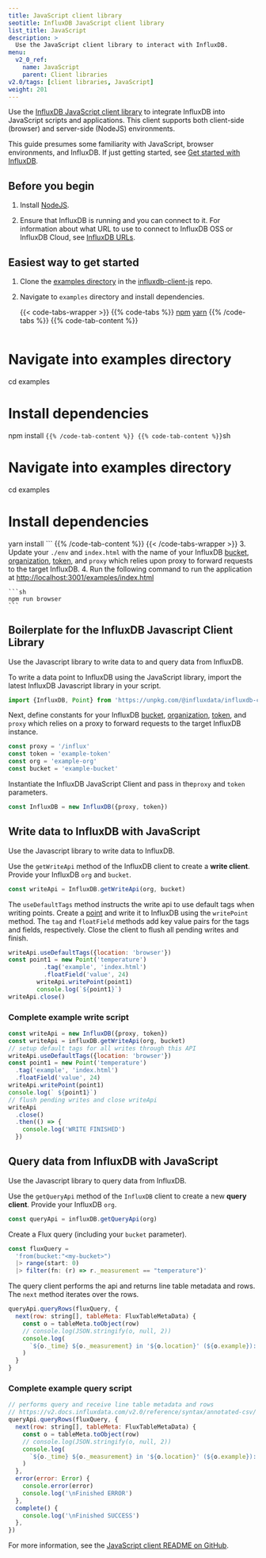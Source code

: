 ```yaml
---
title: JavaScript client library
seotitle: InfluxDB JavaScript client library
list_title: JavaScript
description: >
  Use the JavaScript client library to interact with InfluxDB.
menu:
  v2_0_ref:
    name: JavaScript
    parent: Client libraries
v2.0/tags: [client libraries, JavaScript]
weight: 201
---
```


Use the [InfluxDB JavaScript client library](https://github.com/influxdata/influxdb-client-js) to integrate InfluxDB into JavaScript scripts and applications. This client supports both client-side (browser) and server-side (NodeJS) environments. 

This guide presumes some familiarity with JavaScript, browser environments, and InfluxDB.
If just getting started, see [Get started with InfluxDB](/v2.0/get-started/).

## Before you begin

1. Install [NodeJS](https://nodejs.org/en/download/package-manager/).

2. Ensure that InfluxDB is running and you can connect to it.
   For information about what URL to use to connect to InfluxDB OSS or InfluxDB Cloud, see [InfluxDB URLs](/v2.0/reference/urls/).

## Easiest way to get started 
1. Clone the [examples directory](https://github.com/influxdata/influxdb-client-js/tree/master/examples) in the [influxdb-client-js](https://github.com/influxdata/influxdb-client-js) repo. 
2. Navigate to `examples` directory and install dependencies. 

    {{< code-tabs-wrapper >}}
    {{% code-tabs %}}
[npm](#)
[yarn](#)
    {{% /code-tabs %}}
    {{% code-tab-content %}}
    ```sh
# Navigate into examples directory
cd examples 

# Install dependencies
npm install
    ```
    {{% /code-tab-content %}}
    {{% code-tab-content %}}
    ```sh
# Navigate into examples directory
cd examples 

# Install dependencies
yarn install
    ```
    {{% /code-tab-content %}}
    {{< /code-tabs-wrapper >}}
3. Update your `./env` and `index.html` with the name of your InfluxDB [bucket](/v2.0/organizations/buckets/), [organization](/v2.0/organizations/), [token](/v2.0/security/tokens/), and `proxy` which relies upon proxy to forward requests to the target InfluxDB. 
4. Run the following command to run the application at [http://localhost:3001/examples/index.html]()

    ```sh
    npm run browser
    ```

## Boilerplate for the InfluxDB Javascript Client Library  
Use the Javascript library to write data to and query data from InfluxDB.

To write a data point to InfluxDB using the JavaScript library, import the latest InfluxDB Javascript library in your script.

```js
import {InfluxDB, Point} from 'https://unpkg.com/@influxdata/influxdb-client/dist/index.browser.mjs'
```

Next, define constants for your InfluxDB [bucket](/v2.0/organizations/buckets/), [organization](/v2.0/organizations/), [token](/v2.0/security/tokens/), and `proxy` which  relies on a proxy to forward requests to the target InfluxDB instance. 


```js
const proxy = '/influx' 
const token = 'example-token'
const org = 'example-org'
const bucket = 'example-bucket'
```

Instantiate the InfluxDB JavaScript Client and pass in the`proxy` and `token` parameters.

```js
const InfluxDB = new InfluxDB({proxy, token})
```

## Write data to InfluxDB with JavaScript
Use the Javascript library to write data to InfluxDB.

Use the `getWriteApi` method of the InfluxDB client to create a **write client**. Provide your InfluxDB `org` and `bucket`.

```js
const writeApi = InfluxDB.getWriteApi(org, bucket)
```

The `useDefaultTags` method instructs the write api to use default tags when writing points. Create a [point](/v2.0/reference/glossary/#point) and write it to InfluxDB using the `writePoint` method. The `tag` and `floatField` methods add key value pairs for the tags and fields, respectively.  Close the client to flush all pending writes and finish. 

```js
writeApi.useDefaultTags({location: 'browser'})
const point1 = new Point('temperature')
          .tag('example', 'index.html')
          .floatField('value', 24)
        writeApi.writePoint(point1)
        console.log(`${point1}`)
writeApi.close()
```

### Complete example write script

```js
const writeApi = new InfluxDB({proxy, token})
const writeApi = influxDB.getWriteApi(org, bucket)
// setup default tags for all writes through this API
writeApi.useDefaultTags({location: 'browser'})
const point1 = new Point('temperature')
  .tag('example', 'index.html')
  .floatField('value', 24)
writeApi.writePoint(point1)
console.log(` ${point1}`)
// flush pending writes and close writeApi
writeApi
  .close()
  .then(() => {
    console.log('WRITE FINISHED')
  })
```

## Query data from InfluxDB with JavaScript
Use the Javascript library to query data from InfluxDB.

Use the `getQueryApi` method of the `InfluxDB` client to create a new **query client**. Provide your InfluxDB `org`. 

```js
const queryApi = influxDB.getQueryApi(org)
```

Create a Flux query (including your `bucket` parameter).

```js
const fluxQuery =
  'from(bucket:"<my-bucket>") 
  |> range(start: 0) 
  |> filter(fn: (r) => r._measurement == "temperature")'
```

The query client performs the api and returns line table metadata and rows.
The `next` method iterates over the rows. 

```js
queryApi.queryRows(fluxQuery, {
  next(row: string[], tableMeta: FluxTableMetaData) {
    const o = tableMeta.toObject(row)
    // console.log(JSON.stringify(o, null, 2))
    console.log(
      `${o._time} ${o._measurement} in '${o.location}' (${o.example}): ${o._field}=${o._value}`
    )
  }
}
```

### Complete example query script

```js
// performs query and receive line table metadata and rows
// https://v2.docs.influxdata.com/v2.0/reference/syntax/annotated-csv/
queryApi.queryRows(fluxQuery, {
  next(row: string[], tableMeta: FluxTableMetaData) {
    const o = tableMeta.toObject(row)
    // console.log(JSON.stringify(o, null, 2))
    console.log(
      `${o._time} ${o._measurement} in '${o.location}' (${o.example}): ${o._field}=${o._value}`
    )
  },
  error(error: Error) {
    console.error(error)
    console.log('\nFinished ERROR')
  },
  complete() {
    console.log('\nFinished SUCCESS')
  },
})
```

For more information, see the [JavaScript client README on GitHub](https://github.com/influxdata/influxdb-client-js).